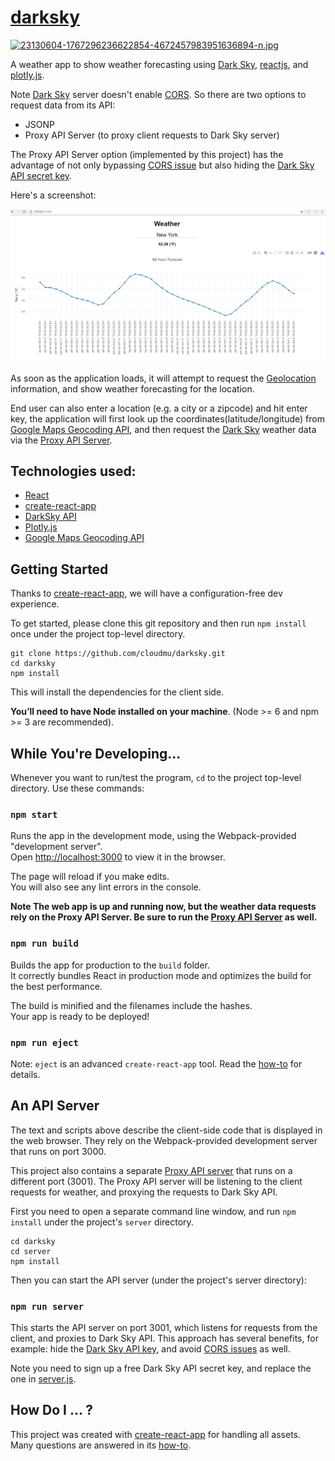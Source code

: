 # [darksky](http://cloudmu.github.io/darksky/)

[![23130604-1767296236622854-4672457983951636894-n.jpg](https://i.postimg.cc/xjZgdZZd/23130604-1767296236622854-4672457983951636894-n.jpg)](https://postimg.cc/0rp7WVPg)

A weather app to show weather forecasting using [Dark Sky](https://darksky.net/dev/), 
[reactjs](https://facebook.github.io/react/), and [plotly.js](https://plot.ly/javascript/).

Note [Dark Sky](https://darksky.net/dev/) server doesn't enable [CORS](https://developer.mozilla.org/en-US/docs/Web/HTTP/Access_control_CORS).
So there are two options to request data from its API:
- JSONP
- Proxy API Server (to proxy client requests to Dark Sky server)

The Proxy API Server option (implemented by this project) has the advantage of not only bypassing [CORS issue](https://developer.mozilla.org/en-US/docs/Web/HTTP/Access_control_CORS)
but also hiding the [Dark Sky API secret key](https://darksky.net/dev/docs/faq#sublicensing).

Here's a screenshot:

![alt text](https://raw.githubusercontent.com/cloudmu/darksky/master/screenshot.png "Screenshot")

As soon as the application loads, it will attempt to request the [Geolocation](https://developer.mozilla.org/en-US/docs/Web/API/Navigator/geolocation) information, 
and show weather forecasting for the location.

End user can also enter a location (e.g. a city or a zipcode) and hit enter key, the application will first look up the coordinates(latitude/longitude) 
from [Google Maps Geocoding API](https://developers.google.com/maps/documentation/geocoding/start), and then
request the [Dark Sky](https://darksky.net/dev/) weather data via the [Proxy API Server](#an-api-server).

## Technologies used:

- [React](https://github.com/facebook/react)
- [create-react-app](https://github.com/facebookincubator/create-react-app/)
- [DarkSky API](https://darksky.net/dev/)
- [Plotly.js](https://plot.ly/javascript/)
- [Google Maps Geocoding API](https://developers.google.com/maps/documentation/geocoding/start)

## Getting Started
Thanks to [create-react-app](https://github.com/facebookincubator/create-react-app), we will have a configuration-free dev experience. 

To get started, please clone this git repository and then run `npm install` once under the project top-level directory. 

```
git clone https://github.com/cloudmu/darksky.git
cd darksky
npm install
```
This will install the dependencies for the client side.

**You’ll need to have Node installed on your machine**. (Node >= 6 and npm >= 3 are recommended).

## While You're Developing...
Whenever you want to run/test the program, `cd` to the project top-level directory. Use these commands:

### `npm start`

Runs the app in the development mode, using the Webpack-provided "development server".<br>
Open [http://localhost:3000](http://localhost:3000) to view it in the browser.  

The page will reload if you make edits.<br>
You will also see any lint errors in the console.<br>

**Note The web app is up and running now, but the weather data requests rely on the Proxy API Server. 
Be sure to run the [Proxy API Server](#an-api-server) as well.**

### `npm run build`

Builds the app for production to the `build` folder.<br>
It correctly bundles React in production mode and optimizes the build for the best performance.

The build is minified and the filenames include the hashes.<br>
Your app is ready to be deployed!

### `npm run eject`

Note: `eject` is an advanced `create-react-app` tool. Read the [how-to](https://github.com/facebookincubator/create-react-app/blob/master/template/README.md) for details.

## An API Server
The text and scripts above describe the client-side code that is displayed in the web browser. They rely on the Webpack-provided development server that runs on port 3000. 

This project also contains a separate [Proxy API server](https://github.com/cloudmu/darksky/tree/master/server) that runs on a different port (3001). 
The Proxy API server will be listening to the client requests for weather, and proxying the requests to Dark Sky API.

First you need to open a separate command line window, and run `npm install` under the project's `server` directory. 

```
cd darksky
cd server
npm install
```

Then you can start the API server (under the project's server directory):

### `npm run server`

This starts the API server on port 3001, which listens for requests from the client, and proxies to Dark Sky API.
This approach has several benefits, for example: hide the [Dark Sky API key](https://darksky.net/dev/docs/faq#sublicensing), 
and avoid [CORS issues](https://developer.mozilla.org/en-US/docs/Web/HTTP/Access_control_CORS) as well. 

Note you need to sign up a free Dark Sky API secret key, and replace the one in [server.js](https://github.com/cloudmu/darksky/blob/master/server/server.js).

## How Do I ... ?

This project was created with [create-react-app](https://github.com/facebookincubator/create-react-app) for handling all assets. 
Many questions are answered in its [how-to](https://github.com/facebookincubator/create-react-app/blob/master/template/README.md).

